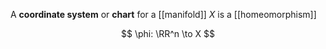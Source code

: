 A **coordinate system** or **chart** for a [[manifold]] $X$ is a [[homeomorphism]]

$$
\phi: \RR^n \to X
$$